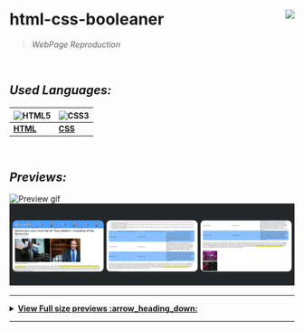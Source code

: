 

# **html-css-booleaner**    <img height="20" align="right" src="https://img.shields.io/badge/Made%20with-Markdown-1f425f.svg"></a>


> _WebPage Reproduction_


<br/>


## *_Used Languages:_*

|  <img align="center" src="https://upload.wikimedia.org/wikipedia/commons/8/82/Devicon-html5-plain.svg" width="36" height="36" alt="HTML5" /> |  <img align="center" src="https://upload.wikimedia.org/wikipedia/commons/6/62/CSS3_logo.svg" width="36" height="36" align="center" alt="CSS3" />
|--|--|
| [**HTML**](https://developer.mozilla.org/en-US/docs/Glossary/HTML5) | [**CSS**](https://developer.mozilla.org/en-US/docs/Web/CSS) |

<br />

## *_Previews:_*

![Preview gif](/previews/preview-booleaner.gif)
![Preview thumbnails](/previews/booleaner-thumbnails-black.png)


--------


<details>  
  <summary><strong><ins> View Full size previews :arrow_heading_down: </summary></strong></ins>
  
  <br/>

  <img src="/previews/prev-booleaner1.png" alt="preview1" /> 

  <img src="/previews/prev-booleaner2.png" alt="preview2" /> 

  <img src="/previews/prev-booleaner3.png" alt="preview3" /> 


</details>

--------
